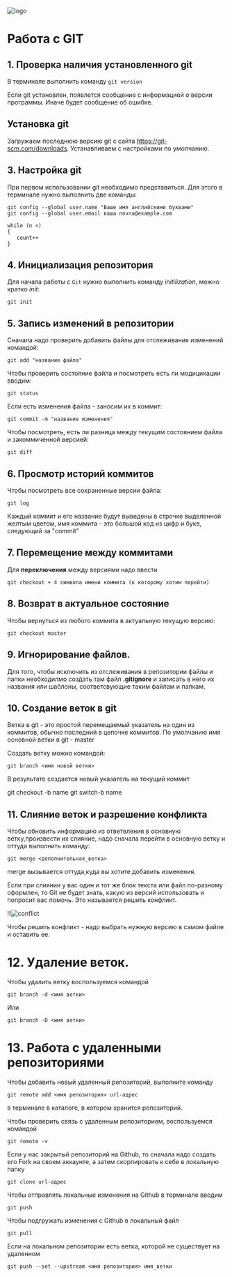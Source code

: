![logo](pngwing.com.png)
# Работа с GIT
## 1. Проверка наличия установленного git
В терминале выполнить команду `git version`

Если git установлен, появлется сообщение с информацией о версии программы. Иначе будет сообщение об ошибке.

 ## Установка git
Загружаем последнюю версию git с сайта https://git-scm.com/downloads.
Устанавливаем с настройками по умолчанию.

 ## 3. Настройка git
 При первом использовании git необходимо представиться. Для этого в терминале нужно выполнить две команды:
 ```
 git config --global user.name "Ваше имя английскими буквами"
 git config --global user.email ваша почта@example.com
 ```
 ```
 while (n <)
 {
    count++
 }
 ```

## 4. Инициализация репозитория

Для начала работы с `Git` нужно выполнить команду *initilization*, можно кратко *init*:

```
git init
```

## 5. Запись изменений в репозитории

Сначала надо проверить добавить файлы для отслеживания изменений командой:

```
git add "название файла"
```
 
Чтобы проверить состояние файла и посмотреть есть ли модицикации вводим:

```
git status
```
Если есть изменения файла - заносим их в коммит:

```
git commit -m "название изменения"
```
Чтобы посмотреть, есть ли разница между текущим состоянием файла и закоммиченной версией:
```
git diff
```

## 6. Просмотр историй коммитов

 Чтобы посмотреть все сохраненные версии файла:

 ```
 git log
 ```

 Каждый коммит и его название будут выведены в строчке выделенной желтым цветом, имя коммита - это большой код из цифр и букв, следующий за "commit"

## 7. Перемещение между коммитами

Для **переключения** между версиями надо ввести

```
git checkout + 4 символа имени коммита (к которому хотим перейти)
```

## 8. Возврат в актуальное состояние 

Чтобы вернуться из любого коммита в актуальную текущую версию: 

```
git checkout master
```

## 9. Игнорирование файлов.
Для того, чтобы исключить из отслеживания в репозитории файлы и папки необходилмо создать там файл **.gitignore** и записать в него их названия или шаблоны, соответсвующие таким файлам и папкам.

## 10. Создание веток в git

Ветка в git - это простой перемещаемый указатель на один из коммитов, обычно последний в цепочке коммитов.
По умолчанию имя основной ветки в git - master

Создать ветку можно командой:
```
git branch <имя новой ветки>
```
В результате создается новый указатель на текущий коммит

git checkout -b name
git switch-b name

## 11. Слияние веток и разрешение конфликта
Чтобы обновить информацию из ответвления в основную ветку,произвести их слияние, надо сначала перейти в основную ветку и оттуда выполнить команду:
```
git merge <дополнительная_ветка>
```
merge вызывается оттуда,куда вы хотите добавить изменения.

Если при слиянии у вас один и тот же блок текста или файл по-разному оформлен, то Git не будет знать, какую из версий использовать и попросит вас помочь. Это называется решить конфликт. 
 
 !!![conflict](merge-conflict-in-vscode.png)

Чтобы решить конфликт - надо выбрать нужную версию в самом файле и оставить ее.

# 12. Удаление веток.

Чтобы удалить ветку воспользуемся командой
```
git branch -d <имя ветки>
```
Или 
```
git branch -D <имя ветки>
```

# 13. Работа с удаленными репозиториями
Чтобы добавить новый удаленный репозиторий, выполните команду 
```
git remote add <имя репозитория> url-адрес
``` 
в терминале в каталоге, в котором хранится репозиторий.

Чтобы проверить связь с удаленным репозиторием, воспользуемся командой
```
git remote -v
``` 
Если у нас закрытый репозиторий на Github, то сначала надо создать его Fork на своем аккаунте, а затем скорпировать к себе в локальную папку
```
git clone url-адрес
``` 
Чтобы отправлять локальные изменения на Github в терминале вводим
```
git push 
``` 
Чтобы подгружать изменения с Github в локальный файл
```
git pull
``` 
Если на локальном репозитории есть ветка, которой не существует на удаленном
```
git push --set --upstream <имя репозитория> имя_ветки
``` 




